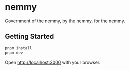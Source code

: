 # nemmy

Government of the nemmy, by the nemmy, for the nemmy.

## Getting Started

```bash
pnpm install
pnpm dev
```

Open [http://localhost:3000](http://localhost:3000) with your browser.

